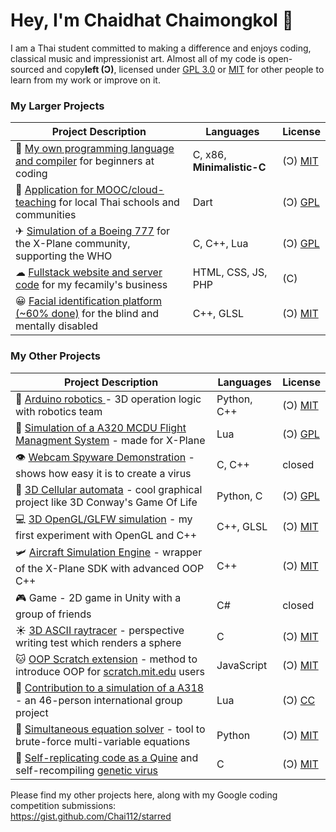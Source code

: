 # Hey, I'm Chaidhat Chaimongkol 👋
I am a Thai student committed to making a difference and enjoys coding, classical music and impressionist art. Almost all of my code is open-sourced and copy**left (Ɔ)**, licensed under [GPL 3.0](https://choosealicense.com/licenses/gpl-3.0/) or [MIT](https://choosealicense.com/licenses/mit) for other people to learn from my work or improve on it.
### My Larger Projects
| Project Description | Languages | License |
|---|---|---|
| 📜 [My own programming language and compiler](https://github.com/Chai112/MinC-Compiler) for beginners at coding            | C, x86, **Minimalistic-C** | (Ɔ) [MIT](https://choosealicense.com/licenses/mit) |
| 📱 [Application for MOOC/cloud-teaching](https://github.com/Ike-Chai/Laymanns) for local Thai schools and communities      | Dart                       | (Ɔ) [GPL](https://choosealicense.com/licenses/gpl-3.0/) |
| ✈ [Simulation of a Boeing 777](https://github.com/Chai112/Boeing-777-300ER) for the X-Plane community, supporting the WHO | C, C++, Lua                | (Ɔ) [GPL](https://choosealicense.com/licenses/gpl-3.0/) |
| ☁ [Fullstack website and server code](https://github.com/Chai112/Website) for my fecamily's business                      | HTML, CSS, JS, PHP         | (C) |
| 😀 [Facial identification platform (~60% done)](https://github.com/Chai112/AIFRED) for the blind and mentally disabled     | C++, GLSL                  | (Ɔ) [MIT](https://choosealicense.com/licenses/mit) |

### My Other Projects
<!--<details><summary><b>Click to expand</b></summary>
<br>-->
  
| Project Description | Languages | License |
|---|---|---|
| 🤖 [Arduino robotics ](https://github.com/Chai112/Robotics) - 3D operation logic with robotics team                                                | Python, C++ | (Ɔ) [MIT](https://choosealicense.com/licenses/mit) |
| 🧭 [Simulation of a A320 MCDU Flight Managment System](https://github.com/JonathanOrr/A321Neo-FXPL) - made for X-Plane                             | Lua | (Ɔ) [GPL](https://choosealicense.com/licenses/gpl-3.0/) |
| 👁 [Webcam Spyware Demonstration]() - shows how easy it is to create a virus                                                                       | C, C++ | closed |
| 🦠 [3D Cellular automata](https://github.com/Chai112/Cellular-Automata) - cool graphical project like 3D Conway's Game Of Life                     | Python, C | (Ɔ) [GPL](https://choosealicense.com/licenses/gpl-3.0/) | 
| 💻 [3D OpenGL/GLFW simulation](https://github.com/Chai112/ESC) - my first experiment with OpenGL and C++                                           | C++, GLSL | (Ɔ) [MIT](https://choosealicense.com/licenses/mit) |
| 🛩 [Aircraft Simulation Engine](https://github.com/Chai112/ASE) - wrapper of the X-Plane SDK with advanced OOP C++                                 | C++ | (Ɔ) [MIT](https://choosealicense.com/licenses/mit) |
| 🎮 Game - 2D game in Unity with a group of friends                                                                                                 | C# | closed |
| ☀ [3D ASCII raytracer](https://gist.github.com/Chai112/4c934711b3de8ad8cebe1e377e1eb23d) - perspective writing test which renders a sphere        | C | (Ɔ) [MIT](https://choosealicense.com/licenses/mit) |
| 🐱 [OOP Scratch extension](https://gist.github.com/Chai112/47e72152c248570bb61da72c093a0234) - method to introduce OOP for [scratch.mit.edu](https://scratch.mit.edu) users   | JavaScript | (Ɔ) [MIT](https://choosealicense.com/licenses/mit) |
| 🛫 [Contribution to a simulation of a A318](https://github.com/x-bureau/Airbus-A318) - an 46-person international group project | Lua | (Ɔ) [CC](https://creativecommons.org/licenses/by-nc-sa/3.0/) |
| 🧮 [Simultaneous equation solver](https://gist.github.com/Chai112/0f080e0bb1fefcf73c39ccd7f02bf0fd) - tool to brute-force multi-variable equations | Python | (Ɔ) [MIT](https://choosealicense.com/licenses/mit) |
| 🔬 [Self-replicating code as a Quine](https://gist.github.com/Chai112/9920e9ae052593e32dbb38ccd5367333) and self-recompiling [genetic virus](https://gist.github.com/Chai112/6d5ae1bfbc343130a0ee3d87f53d205c) | C | (Ɔ) [MIT](https://choosealicense.com/licenses/mit) |


Please find my other projects here, along with my Google coding competition submissions:\
https://gist.github.com/Chai112/starred
</details>
